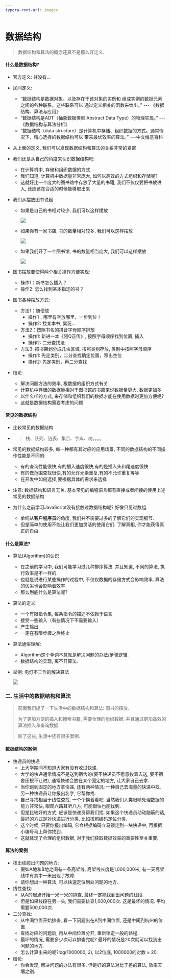 ```yaml
---
typora-root-url: images
---
```


# 数据结构

> 数据结构和算法的概念还真不是那么好定义.

#### 什么是数据结构?

- 官方定义: 并没有…

- 民间定义: 

  - “数据结构是数据对象，以及存在于该对象的实例和 组成实例的数据元素之间的各种联系。这些联系可以
     通过定义相关的函数来给出。” --- 《数据结构、算法与应用》
  - “数据结构是ADT（抽象数据类型 Abstract Data Type）的物理实现。” --- 《数据结构与算法分析》
  - “数据结构（data structure）是计算机中存储、组织数据的方式。通常情况下，精心选择的数据结构可以 带来最优效率的算法。” ---中文维基百科

- 从上面的定义, 我们可以发现数据结构和算法的关系非常的紧密

- 我们还是从自己的角度来认识数据结构吧: 

  - 在计算机中, 存储和组织数据的方式
  - 我们知道, 计算机中数据量非常庞大, 如何以高效的方式组织和存储呢?
  - 这就好比一个庞大的图书馆中存放了大量的书籍, 我们不仅仅要把书放进入, 还应该在合适的时候能够取出来

- 我们从摆放图书说起

  - 如果是自己的书相对较少, 我们可以这样摆放

    ![](/自己的书.png)

  - 如果你有一家书店, 书的数量相对较多, 我们可以这样摆放

    ![](/更多的书.png)

  - 如果我们开了一个图书馆, 书的数量相当庞大, 我们可以这样摆放

    ![](/图书馆.png)

- 图书摆放要使得两个相关操作方便实现: 
  - 操作1：新书怎么插入？
  - 操作2:   怎么找到某本指定的书？
- 图书各种摆放方式: 
  - 方法1：随便放 
    - 操作1：哪里有空放哪里，一步到位！
    - 操作2: 找某本书, 累死...
  - 方法2：按照书名的拼音字母顺序排放 
    - 操作1: 新进一本《阿Q正传》, 按照字母顺序找到位置, 插入
    - 操作2: 二分查找法
  - 方法3: 把书架划分成几块区域, 按照类别存放, 类别中按照字母顺序 
    - 操作1: 先定类别，二分查找确定位置，移出空位
    - 操作2: 先定类别，再二分查找
- 结论: 
  - 解决问题方法的效率, 根数据的组织方式有关
  - 计算机中存储的数据量相对于图书馆的书籍来说数据量更大, 数据更加多
  - 以什么样的方式, 来存储和组织我们的数据才能在使用数据时更加方便呢?
  - 这就是数据结构需要考虑的问题

#### 常见的数据结构

- 比较常见的数据结构

- > 栈、队列、链表、集合、字典、树。。。。

- 常见的数据结构较多, 每一种都有其对应的应用场景, 不同的数据结构的不同操作性能是不同的:

  - 有的查询性能很快,有的插入速度很快,有的是插入头和尾速度很快
  - 有的做范围查找很快,有的允许元素重复,有的不允许重复等等
  - 在开发中如何选择,要根据具体的需求来选择

- 注意: 数据结构和语言无关, 基本常见的编程语言都有直接或者间接的使用上述常见的数据结构

- 为什么之前学习JavaScript没有接触过数据结构呢? 好像只见过数组.

  - 单纯从**客户程序员**的角度, 我们并不需要过多的了解它们的实现细节.
  - 但是简单的使用不能让我们更加灵活的使用它们. 了解真相, 你才能获得真正的自由.

#### 什么是算法?

- 算法(Algorithm)的认识

  - 在之前的学习中, 我们可能学习过几种排序算法. 并且知道, 不同的算法, 执行效率是不一样的.
  - 也就是说进行某些操作的过程中, 不仅仅数据的存储方式会影响效率, 算法的优劣也会影响着效率
  - 那么到底什么是算法呢?

- 算法的定义:

  - 一个有限指令集, 每条指令的描述不依赖于语言
  - 接受一些输入（有些情况下不需要输入）
  - 产生输出
  - 一定在有限步骤之后终止

- 算法通俗理解:

  - Algorithm这个单词本意就是解决问题的办法/步骤逻辑.
  - 数据结构的实现, 离不开算法.

- 举例: 电灯不工作的解决算法

  ![](/电灯不工作.png)

### 二. 生活中的数据结构和算法

> 前面我们提了一下生活中的数据结构和算法: 图书的摆放.
>
> 为了更加方便的插入和搜索书籍, 需要合理的组织数据, 并且通过更加高效的算法插入和查询数据.
>
> 除了这些, 生活中还有很多案例.

#### 数据结构的案例

- 快递员的快递 
  - 上大学期间不知道大家有没有收过快递.
  - 大学的快递通常情况不是送到宿舍的(要不快递员不愿意挨着去送, 要不宿舍压根不让进), 通常快递会放在某个固定的地方, 让大家自己去拿.
  - 当你跑到固定的地方拿快递, 还有两种情况: 一种自己去海量的快递中找, 另一种快递员让你报出名字, 它帮你找.
  - 自己寻找相当于线性查找, 一个个挨着看吧. 当然我们人类眼睛处理数据的能力非常快, 眼观六路耳听八方, 可能很快也能找到.
  - 但是比较好的方式, 应该是快递员帮我们找. 如果这个快递员动动脑筋的话, 最好的方式是对快递进行分类, 比如按照编码定位分类.
  - 这个时候, 只要你报出编码, 它会根据编码立马锁定到一块快递中, 再根据小编号马上帮你找到.
  - 这就体现了合理的组织数据, 对于我们获取数据效率的重要性至关重要.

#### 算法的案例

- 找出线缆出问题的地方: 
  - 假如A地和B地之间有一条高架线, 高架线长度是1,000,000米, 有一天高架线中有其中一米出现了故障.
  - 请你想出一种算法, 可以快速定位到处问题的地方.
- 线性查找: 
  - 从A的起点开始一米一米的排查, 最终一定能找到出问题的线段.
  - 但是如果线段在另一头, 我们需要排查1,000,000次. 这是最坏的情况. 平均需要500,000次.
- 二分查找: 
  - 从中间位置开始排查, 看一下问题出在A到中间位置, 还是中间到杭州的位置.
  - 查找对应的问题后, 再从中间位置分开, 重新锁定一般的路程.
  - 最坏的情况, 需要多少次可以排查完呢? 最坏的情况是20次就可以找到出问题的地方.
  - 怎么计算出来的呢?log(1000000, *2*), 以2位底, 1000000的对数 ≈ 20.
- 结论: 
  - 你会发现, 解决问题的办法有很多. 但是好的算法对比于差的算法, 效率天壤之别.
